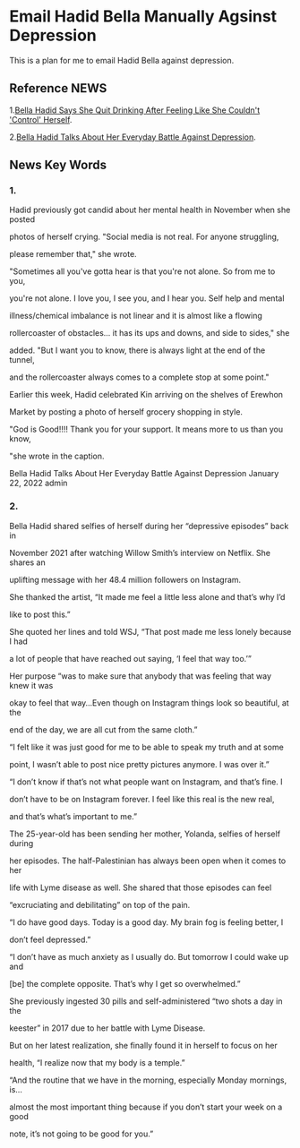 # Email Hadid Bella Manually Agsinst Depression

This is a plan for me to email Hadid Bella against depression.

## Reference NEWS

1.[Bella Hadid Says She Quit Drinking After Feeling Like She Couldn't 'Control' Herself](https://www.yahoo.com/entertainment/bella-hadid-says-she-quit-234658194.html?fr=sychp_catchall).

2.[Bella Hadid Talks About Her Everyday Battle Against Depression](https://mygoalfeed.com/2022/01/22/bella-hadid-talks-about-her-everyday-battle-against-depression/?fbclid=IwAR1nHV-GN4d73-v5QDJlIRZR_g_sbjj6Hwq4PridWhh22Ly9p2q276KOZh8).

## News Key Words

### 1.

Hadid previously got candid about her mental health in November when she posted

photos of herself crying. "Social media is not real. For anyone struggling, 

please remember that," she wrote.

"Sometimes all you've gotta hear is that you're not alone. So from me to you, 

you're not alone. I love you, I see you, and I hear you. Self help and mental 

illness/chemical imbalance is not linear and it is almost like a flowing 

rollercoaster of obstacles… it has its ups and downs, and side to sides," she 

added. "But I want you to know, there is always light at the end of the tunnel,

and the rollercoaster always comes to a complete stop at some point."

Earlier this week, Hadid celebrated Kin arriving on the shelves of Erewhon 

Market by posting a photo of herself grocery shopping in style.

"God is Good!!!! Thank you for your support. It means more to us than you know,

"she wrote in the caption.

Bella Hadid Talks About Her Everyday Battle Against Depression
January 22, 2022 admin

### 2.

Bella Hadid shared selfies of herself during her “depressive episodes” back in 

November 2021 after watching Willow Smith’s interview on Netflix. She shares an 

uplifting message with her 48.4 million followers on Instagram.

She thanked the artist, “It made me feel a little less alone and that’s why I’d 

like to post this.”

She quoted her lines and told WSJ, “That post made me less lonely because I had 

a lot of people that have reached out saying, ‘I feel that way too.’”

Her purpose “was to make sure that anybody that was feeling that way knew it was 

okay to feel that way…Even though on Instagram things look so beautiful, at the 

end of the day, we are all cut from the same cloth.”

“I felt like it was just good for me to be able to speak my truth and at some 

point, I wasn’t able to post nice pretty pictures anymore. I was over it.”

“I don’t know if that’s not what people want on Instagram, and that’s fine. I 

don’t have to be on Instagram forever. I feel like this real is the new real, 

and that’s what’s important to me.”

The 25-year-old has been sending her mother, Yolanda, selfies of herself during 

her episodes. The half-Palestinian has always been open when it comes to her 

life with Lyme disease as well. She shared that those episodes can feel 

“excruciating and debilitating” on top of the pain.

“I do have good days. Today is a good day. My brain fog is feeling better, I 

don’t feel depressed.”

“I don’t have as much anxiety as I usually do. But tomorrow I could wake up and

[be] the complete opposite. That’s why I get so overwhelmed.”

She previously ingested 30 pills and self-administered “two shots a day in the 

keester” in 2017 due to her battle with Lyme Disease.

But on her latest realization, she finally found it in herself to focus on her 

health, “I realize now that my body is a temple.”

“And the routine that we have in the morning, especially Monday mornings, is…

almost the most important thing because if you don’t start your week on a good 

note, it’s not going to be good for you.”
